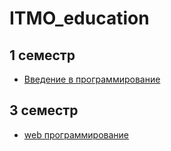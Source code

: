 # ITMO_education

## 1 семестр

 * [Введение в программирование](prog-intro)

## 3 семестр

 * [web программирование](web-development)
